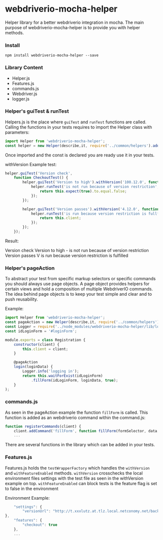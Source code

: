 # webdriverio-mocha-helper
Helper library for a better webdriverio integration in mocha.
The main purpose of webdriverio-mocha-helper is to provide you with helper methods.

### Install
```
npm install webdriverio-mocha-helper --save
```

### Library Content

* Helper.js
* Features.js
* commands.js
* Webdriver.js
* logger.js

### Helper's guiTest & runTest

Helpers.js is the place where ``guiTest`` and ``runTest`` functions are called. 
Calling the functions in your tests requires to import the Helper class with parameters:
```javascript
import Helper from 'webdriverio-mocha-helper';
const helper = new Helper(describe,it, require('../common/helpers').addOptions());
```
Once imported and the const is declared you are ready use it in your tests.

withVersion Example test: 
```javascript
helper.guiTest('Version check',
    function CheckoutTest() {
        helper.guiTest('Version to high').withVersion('100.12.0', function VersionTest() {
            helper.runTest('is not run because of version restriction', () => {
                return this.expect(true).to.equal.false;
            });
        });

        helper.guiTest('Version passes').withVersion('4.12.0', function VersionTest() {
            helper.runTest('is run because version restriction is fullfilled', () => {
                return this.client;
            });
        });
    });
```

Result:
 
  Version check
    Version to high
      - is not run because of version restriction
    Version passes
      V is run because version restriction is fulfilled

### Helper's pageAction

To abstract your test from specific markup selectors or specific commands 
you should always use page objects. A page object provides helpers for certain views 
and hold a composition of multiple WebdriverIO commands. 
The idea behind page objects is to keep your test simple and clear and to push reusability.

Example:
```javascript
import Helper from 'webdriverio-mocha-helper';
const pageAction = new Helper(describe,it, require('../common/helpers').addOptions()).pageAction;
const Logger = require('../node_modules/webdriverio-mocha-helper/lib/logger');
const idLoginForm = '#loginForm';

module.exports = class Registration {
    constructor(client) {
        this.client = client;
    }

    @pageAction
    login(loginData) {
        Logger.info('logging in');
        return this.waitForExist(idLoginForm)
            .fillForm(idLoginForm, loginData, true);
    }
);
```

### commands.js

As seen in the pageAction example the function ``fillForm`` is called.
This function is added as an webdriverio command within the command.js:
```javascript
function registerCommands(client) {
    client.addCommand('fillForm', function fillForm(formSelector, data, submit) {
    ...
```

There are several functions in the library which can be added in your tests. 

### Features.js

Features.js holds the ``testWrapperFactory`` which handles the ``withVersion`` and ``withFeatureEnabled`` methods.
``withVersion`` crosschecks the local environment files settings with the test file as seen in the withVersion example on top.
``withFeatureEnabled`` can block tests is the feature flag is set to false in the environment

Environment Example:
```javascript
    "settings": {
        "versionUrl": "http://t.xxxlutz.at.tlz.local.netconomy.net/back/versioninfo"
},
    "features": {
        "checkout": true
    },
    ...
```